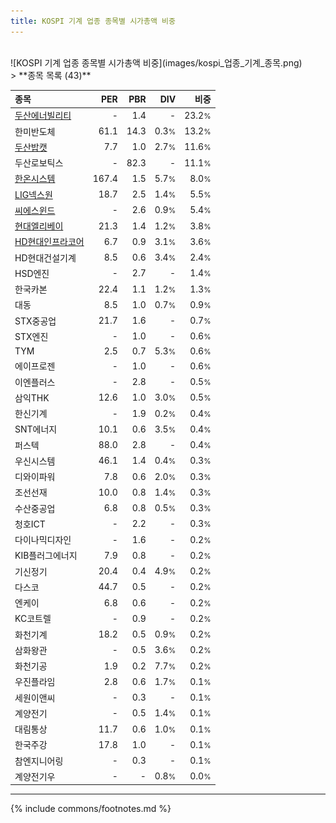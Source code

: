 ```yaml
---
title: KOSPI 기계 업종 종목별 시가총액 비중
---
```

<br>
![KOSPI 기계 업종 종목별 시가총액 비중](images/kospi_업종_기계_종목.png)
<br>
> **종목 목록 (43)**<a id="list"></a>

| **종목** | **PER** | **PBR** | **DIV** | **비중** |
| :------- | ------: | ------: | ------: | -------: |
| [두산에너빌리티](/034020/) | - | 1.4 | - | 23.2<small>%</small> |
| 한미반도체 | 61.1 | 14.3 | 0.3<small>%</small> | 13.2<small>%</small> |
| [두산밥캣](/241560/) | 7.7 | 1.0 | 2.7<small>%</small> | 11.6<small>%</small> |
| 두산로보틱스 | - | 82.3 | - | 11.1<small>%</small> |
| [한온시스템](/018880/) | 167.4 | 1.5 | 5.7<small>%</small> | 8.0<small>%</small> |
| [LIG넥스원](/079550/) | 18.7 | 2.5 | 1.4<small>%</small> | 5.5<small>%</small> |
| [씨에스윈드](/112610/) | - | 2.6 | 0.9<small>%</small> | 5.4<small>%</small> |
| [현대엘리베이](/017800/) | 21.3 | 1.4 | 1.2<small>%</small> | 3.8<small>%</small> |
| [HD현대인프라코어](/042670/) | 6.7 | 0.9 | 3.1<small>%</small> | 3.6<small>%</small> |
| HD현대건설기계 | 8.5 | 0.6 | 3.4<small>%</small> | 2.4<small>%</small> |
| HSD엔진 | - | 2.7 | - | 1.4<small>%</small> |
| 한국카본 | 22.4 | 1.1 | 1.2<small>%</small> | 1.3<small>%</small> |
| 대동 | 8.5 | 1.0 | 0.7<small>%</small> | 0.9<small>%</small> |
| STX중공업 | 21.7 | 1.6 | - | 0.7<small>%</small> |
| STX엔진 | - | 1.0 | - | 0.6<small>%</small> |
| TYM | 2.5 | 0.7 | 5.3<small>%</small> | 0.6<small>%</small> |
| 에이프로젠 | - | 1.0 | - | 0.6<small>%</small> |
| 이엔플러스 | - | 2.8 | - | 0.5<small>%</small> |
| 삼익THK | 12.6 | 1.0 | 3.0<small>%</small> | 0.5<small>%</small> |
| 한신기계 | - | 1.9 | 0.2<small>%</small> | 0.4<small>%</small> |
| SNT에너지 | 10.1 | 0.6 | 3.5<small>%</small> | 0.4<small>%</small> |
| 퍼스텍 | 88.0 | 2.8 | - | 0.4<small>%</small> |
| 우신시스템 | 46.1 | 1.4 | 0.4<small>%</small> | 0.3<small>%</small> |
| 디와이파워 | 7.8 | 0.6 | 2.0<small>%</small> | 0.3<small>%</small> |
| 조선선재 | 10.0 | 0.8 | 1.4<small>%</small> | 0.3<small>%</small> |
| 수산중공업 | 6.8 | 0.8 | 0.5<small>%</small> | 0.3<small>%</small> |
| 청호ICT | - | 2.2 | - | 0.3<small>%</small> |
| 다이나믹디자인 | - | 1.6 | - | 0.2<small>%</small> |
| KIB플러그에너지 | 7.9 | 0.8 | - | 0.2<small>%</small> |
| 기신정기 | 20.4 | 0.4 | 4.9<small>%</small> | 0.2<small>%</small> |
| 다스코 | 44.7 | 0.5 | - | 0.2<small>%</small> |
| 엔케이 | 6.8 | 0.6 | - | 0.2<small>%</small> |
| KC코트렐 | - | 0.9 | - | 0.2<small>%</small> |
| 화천기계 | 18.2 | 0.5 | 0.9<small>%</small> | 0.2<small>%</small> |
| 삼화왕관 | - | 0.5 | 3.6<small>%</small> | 0.2<small>%</small> |
| 화천기공 | 1.9 | 0.2 | 7.7<small>%</small> | 0.2<small>%</small> |
| 우진플라임 | 2.8 | 0.6 | 1.7<small>%</small> | 0.1<small>%</small> |
| 세원이앤씨 | - | 0.3 | - | 0.1<small>%</small> |
| 계양전기 | - | 0.5 | 1.4<small>%</small> | 0.1<small>%</small> |
| 대림통상 | 11.7 | 0.6 | 1.0<small>%</small> | 0.1<small>%</small> |
| 한국주강 | 17.8 | 1.0 | - | 0.1<small>%</small> |
| 참엔지니어링 | - | 0.3 | - | 0.1<small>%</small> |
| 계양전기우 | - | - | 0.8<small>%</small> | 0.0<small>%</small> |

---
{% include commons/footnotes.md %}